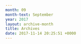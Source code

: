 ```yaml
---
month: 09
month-text: September
year: 2017
layout: archive-month
title: Archives
date: 2017-11-14 20:25:51 +0000
---
```

